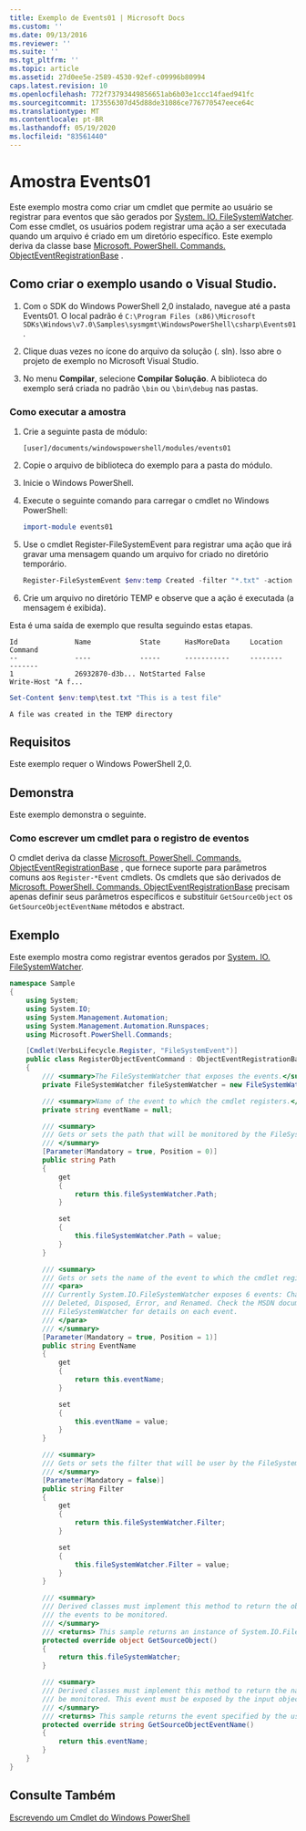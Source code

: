 ```yaml
---
title: Exemplo de Events01 | Microsoft Docs
ms.custom: ''
ms.date: 09/13/2016
ms.reviewer: ''
ms.suite: ''
ms.tgt_pltfrm: ''
ms.topic: article
ms.assetid: 27d0ee5e-2589-4530-92ef-c09996b80994
caps.latest.revision: 10
ms.openlocfilehash: 772f73793449856651ab6b03e1ccc14faed941fc
ms.sourcegitcommit: 173556307d45d88de31086ce776770547eece64c
ms.translationtype: MT
ms.contentlocale: pt-BR
ms.lasthandoff: 05/19/2020
ms.locfileid: "83561440"
---
```

# <a name="events01-sample"></a>Amostra Events01

Este exemplo mostra como criar um cmdlet que permite ao usuário se registrar para eventos que são gerados por [System. IO. FileSystemWatcher](/dotnet/api/System.IO.FileSystemWatcher).
Com esse cmdlet, os usuários podem registrar uma ação a ser executada quando um arquivo é criado em um diretório específico.
Este exemplo deriva da classe base [Microsoft. PowerShell. Commands. ObjectEventRegistrationBase](/dotnet/api/Microsoft.PowerShell.Commands.ObjectEventRegistrationBase) .

## <a name="how-to-build-the-sample-by-using-visual-studio"></a>Como criar o exemplo usando o Visual Studio.

1. Com o SDK do Windows PowerShell 2,0 instalado, navegue até a pasta Events01.
   O local padrão é `C:\Program Files (x86)\Microsoft SDKs\Windows\v7.0\Samples\sysmgmt\WindowsPowerShell\csharp\Events01`.

2. Clique duas vezes no ícone do arquivo da solução (. sln).
   Isso abre o projeto de exemplo no Microsoft Visual Studio.

3. No menu **Compilar**, selecione **Compilar Solução**.
   A biblioteca do exemplo será criada no padrão `\bin` ou `\bin\debug` nas pastas.

### <a name="how-to-run-the-sample"></a>Como executar a amostra

1. Crie a seguinte pasta de módulo:

    `[user]/documents/windowspowershell/modules/events01`

2. Copie o arquivo de biblioteca do exemplo para a pasta do módulo.

3. Inicie o Windows PowerShell.

4. Execute o seguinte comando para carregar o cmdlet no Windows PowerShell:

    ```powershell
    import-module events01
    ```

5. Use o cmdlet Register-FileSystemEvent para registrar uma ação que irá gravar uma mensagem quando um arquivo for criado no diretório temporário.

    ```powershell
    Register-FileSystemEvent $env:temp Created -filter "*.txt" -action { Write-Host "A file was created in the TEMP directory" }
    ```

6. Crie um arquivo no diretório TEMP e observe que a ação é executada (a mensagem é exibida).

Esta é uma saída de exemplo que resulta seguindo estas etapas.

```output
Id              Name            State      HasMoreData     Location             Command
--              ----            -----      -----------     --------             -------
1               26932870-d3b... NotStarted False                                 Write-Host "A f...

```

```powershell
Set-Content $env:temp\test.txt "This is a test file"
```

```output
A file was created in the TEMP directory
```

## <a name="requirements"></a>Requisitos

Este exemplo requer o Windows PowerShell 2,0.

## <a name="demonstrates"></a>Demonstra

Este exemplo demonstra o seguinte.

### <a name="how-to-write-a-cmdlet-for-event-registration"></a>Como escrever um cmdlet para o registro de eventos

O cmdlet deriva da classe [Microsoft. PowerShell. Commands. ObjectEventRegistrationBase](/dotnet/api/Microsoft.PowerShell.Commands.ObjectEventRegistrationBase) , que fornece suporte para parâmetros comuns aos `Register-*Event` cmdlets.
Os cmdlets que são derivados de [Microsoft. PowerShell. Commands. ObjectEventRegistrationBase](/dotnet/api/Microsoft.PowerShell.Commands.ObjectEventRegistrationBase) precisam apenas definir seus parâmetros específicos e substituir `GetSourceObject` os `GetSourceObjectEventName` métodos e abstract.

## <a name="example"></a>Exemplo

Este exemplo mostra como registrar eventos gerados por [System. IO. FileSystemWatcher](/dotnet/api/System.IO.FileSystemWatcher).

```csharp
namespace Sample
{
    using System;
    using System.IO;
    using System.Management.Automation;
    using System.Management.Automation.Runspaces;
    using Microsoft.PowerShell.Commands;

    [Cmdlet(VerbsLifecycle.Register, "FileSystemEvent")]
    public class RegisterObjectEventCommand : ObjectEventRegistrationBase
    {
        /// <summary>The FileSystemWatcher that exposes the events.</summary>
        private FileSystemWatcher fileSystemWatcher = new FileSystemWatcher();

        /// <summary>Name of the event to which the cmdlet registers.</summary>
        private string eventName = null;

        /// <summary>
        /// Gets or sets the path that will be monitored by the FileSystemWatcher.
        /// </summary>
        [Parameter(Mandatory = true, Position = 0)]
        public string Path
        {
            get
            {
                return this.fileSystemWatcher.Path;
            }

            set
            {
                this.fileSystemWatcher.Path = value;
            }
        }

        /// <summary>
        /// Gets or sets the name of the event to which the cmdlet registers.
        /// <para>
        /// Currently System.IO.FileSystemWatcher exposes 6 events: Changed, Created,
        /// Deleted, Disposed, Error, and Renamed. Check the MSDN documentation of
        /// FileSystemWatcher for details on each event.
        /// </para>
        /// </summary>
        [Parameter(Mandatory = true, Position = 1)]
        public string EventName
        {
            get
            {
                return this.eventName;
            }

            set
            {
                this.eventName = value;
            }
        }

        /// <summary>
        /// Gets or sets the filter that will be user by the FileSystemWatcher.
        /// </summary>
        [Parameter(Mandatory = false)]
        public string Filter
        {
            get
            {
                return this.fileSystemWatcher.Filter;
            }

            set
            {
                this.fileSystemWatcher.Filter = value;
            }
        }

        /// <summary>
        /// Derived classes must implement this method to return the object that generates
        /// the events to be monitored.
        /// </summary>
        /// <returns> This sample returns an instance of System.IO.FileSystemWatcher</returns>
        protected override object GetSourceObject()
        {
            return this.fileSystemWatcher;
        }

        /// <summary>
        /// Derived classes must implement this method to return the name of the event to
        /// be monitored. This event must be exposed by the input object.
        /// </summary>
        /// <returns> This sample returns the event specified by the user with the -EventName parameter.</returns>
        protected override string GetSourceObjectEventName()
        {
            return this.eventName;
        }
    }
}
```

## <a name="see-also"></a>Consulte Também

[Escrevendo um Cmdlet do Windows PowerShell](writing-a-windows-powershell-cmdlet.md)
